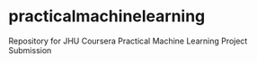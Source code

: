 # practicalmachinelearning
Repository for JHU Coursera Practical Machine Learning Project Submission
